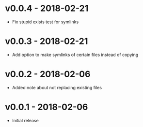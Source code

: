 # v0.0.4 - 2018-02-21
- Fix stupid exists test for symlinks

# v0.0.3 - 2018-02-21
- Add option to make symlinks of certain files instead of copying

# v0.0.2 - 2018-02-06
- Added note about not replacing existing files

# v0.0.1 - 2018-02-06
- Initial release
